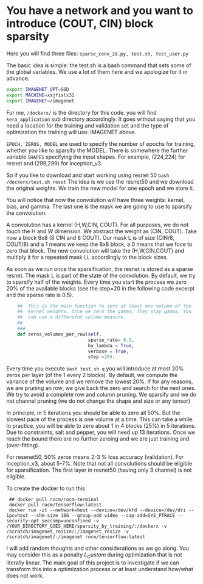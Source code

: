 # You have a network and you want to introduce (COUT, CIN)  block sparsity

Here you will find three files:
`sparse_conv_2d.py, test.sh, test_user.py`

The basic idea is simple: the test.sh is a bash command that sets some
of the global variables. We use a lot of them here and we apologize
for it in advance.
``` sh export PYTHONPATH=/dockerx/keras_applications
export IMAGENET_OPT=SGD
export MACHINE=xsjfislx31
export IMAGENET=/imagenet
```

For me, `/dockerx/` is the directory for this code. you will find
`kera_application` sub directory accordingly. It goes without saying
that you need a location for the training and validation set and the
type of optimization the training will use: IMAGENET above. 

`EPOCH, ZEROS, MODEL` are used to specify the number of epochs for
training, whether you like to sparsify the MODEL. There is somewhere
the further variable `SHAPES` specifying the input shapes. For
example, (224,224) for resnet and (299,299) for inception_v3.



So if you like to download and start working using resnet 50 `bash
/dockerx/test.sh reset` The idea is  we use the resnet50
and we download the original weights. We train the new model for one
epoch and we store it.

You will notice that now the convolution will have three weights:
kernel, bias, and gamma. The last one is the mask we are going to use
to sparsify the convolution.

A convolution has a kernel (H,W,CIN, COUT). For all purposes, we do
not touch the H and W dimension.  We abstract the weight as (CIN,
COUT). Take now a block 8x8 (8 CIN and 8 COUT). Our mask L is of size
(CIN/8, COUT/8) and a 1 means we keep the 8x8 block, a 0 means that we
foce to zero that block. The new convolution will take the
(H,W,CIN,COUT) and multiply it for a repeated mask LL accordingly to
the block sizes.

As soon as we run once the sparsification, the resnet is stored as a sparse
resnet. The mask L is part of the state of the convolution.  By
default, we try to sparsify half of the weights. Every time you start
the process we zero 20% of the available blocks (see the step=20 in
the following code excerpt and the sparse rate is 0.5).

```py     ###
    ##  This is the main function to zero at least one volume of the
    ##  kernel weights. Once we zero the gamma, they stay gamma, You
    ##  can use a differefnt volume measure.
    ##
    ###
    def zeros_volumes_per_row(self,
                              sparse_rate= 0.5,
                              by_lambda = True,
                              verbose = True,
                              step =20):
```

Every time you execute `bash test.sh q` you will introduce at most 20%
zeros per layer (of the 1 every 2 blocks).  By default, we compute the
variance of the volume and we remove the lowest 20%. If for any
reasons, we are pruning an $row$, we give back the zero and search for
the next ones. We try to avoid a complete row and column pruning. We sparsify 
and we do not channel pruning (we do not change the shape and size or any tensor)   


In principle, in 5 iterations you should be able to zero all 50%. But
the slowest pace of the process is one volume at a time. This can take
a while. In practice, you will be able to zero about 1 in 4 blocks
(25%) in 5 iterations. Due to constraints, salt and pepper, you will
need up 13 iterations. Once we reach the bound there are no further
zeroing and we are just training and (over-fitting).

For resenet50, 50% zeros means 2-3 % loss accuracy (validation). For
inception_v3, about 5-7%. Note that not all convolutions should be
eligible for sparsification. The first layer in resnet50 (having only 3
channel) is not eligible.


To create the docker to run this
```
 ## docker pull rocm/rocm-terminal
 docker pull rocm/tensorflow:latest
 docker run -it --network=host --device=/dev/kfd --device=/dev/dri --ipc=host --shm-size 16G --group-add video --cap-add=SYS_PTRACE --security-opt seccomp=unconfined -v /YOUR_DIRECTORY_GOES_HERE/sparsity_by_training/:/dockerx -v /scratch/imagenet_resize/:/imagenet_resize -v /scratch/imagenet/:/imagenet rocm/tensorflow:latest
```

I will add random thoughts and other considerations as we go along. 
You may consider this as a penalty $L_Custom$ during optimization that is not literally linear. 
The main goal of this project is to investigate if we can transform this into a optimization process or 
at least understand how/what does not work.  


